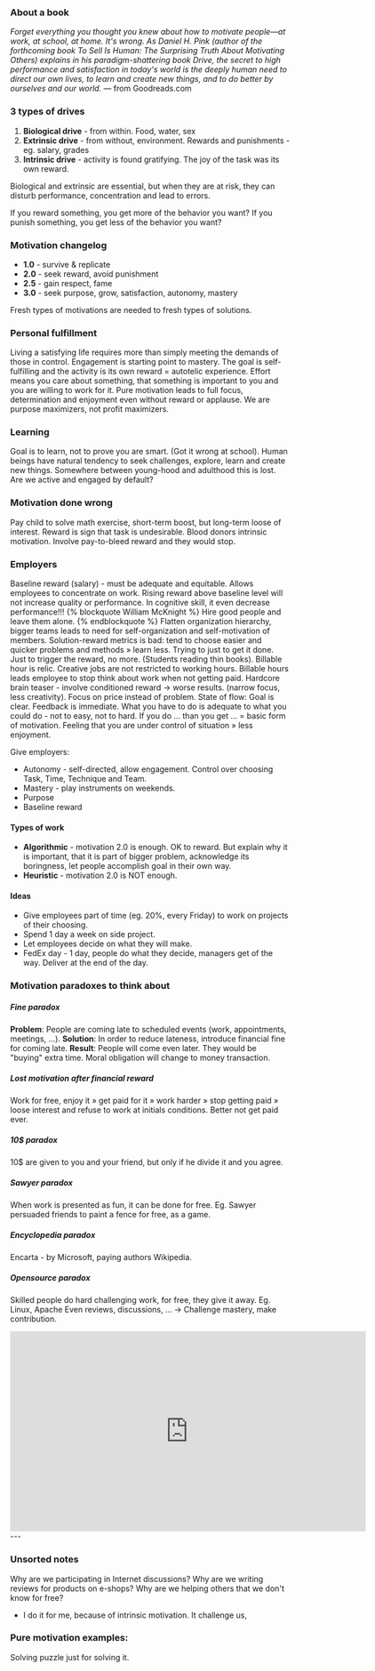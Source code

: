  ### About a book

*Forget everything you thought you knew about how to motivate people—at work, at school, at home. It's wrong. As Daniel H. Pink (author of the forthcoming book To Sell Is Human: The Surprising Truth About Motivating Others) explains in his paradigm-shattering book Drive, the secret to high performance and satisfaction in today's world is the deeply human need to direct our own lives, to learn and create new things, and to do better by ourselves and our world.*
— from Goodreads.com

### 3 types of drives
1. **Biological drive** - from within. Food, water, sex
2. **Extrinsic drive** - from without, environment. Rewards and punishments - eg. salary, grades
3. **Intrinsic drive** - activity is found gratifying. The joy of the task was its own reward.

Biological and extrinsic are essential, but when they are at risk, they can disturb performance, concentration and lead to errors.

If you reward something, you get more of the behavior you want? If you punish something, you get less of the behavior you want?

### Motivation changelog
* **1.0** - survive & replicate
* **2.0** - seek reward, avoid punishment
* **2.5** - gain respect, fame
* **3.0** - seek purpose, grow, satisfaction, autonomy, mastery

Fresh types of motivations are needed to fresh types of solutions.

### Personal fulfillment
Living a satisfying life requires more than simply meeting the demands of those in control.
Engagement is starting point to mastery.
The goal is self-fulfilling and the activity is its own reward = autotelic experience.
Effort means you care about something, that something is important to you and you are willing to work for it.
Pure motivation leads to full focus, determination and enjoyment even without reward or applause.
We are purpose maximizers, not profit maximizers.

### Learning
Goal is to learn, not to prove you are smart. (Got it wrong at school).
Human beings have natural tendency to seek challenges, explore, learn and create new things. Somewhere between young-hood and adulthood this is lost. Are we active and engaged by default?

### Motivation done wrong
Pay child to solve math exercise, short-term boost, but long-term loose of interest.
Reward is sign that task is undesirable.
Blood donors intrinsic motivation. Involve pay-to-bleed reward and they would stop.

### Employers
Baseline reward (salary) - must be adequate and equitable. Allows employees to concentrate on work. Rising reward above baseline level will not increase quality or performance. In cognitive skill, it even decrease performance!!!
{% blockquote William McKnight %}
Hire good people and leave them alone.
{% endblockquote %}
Flatten organization hierarchy, bigger teams leads to need for self-organization and self-motivation of members.
Solution-reward metrics is bad: tend to choose easier and quicker problems and methods » learn less. Trying to just to get it done. Just to trigger the reward, no more. (Students reading thin books).
Billable hour is relic. Creative jobs are not restricted to working hours. Billable hours leads employee to stop think about work when not getting paid.
Hardcore brain teaser - involve conditioned reward -> worse results. (narrow focus, less creativity). Focus on price instead of problem.
State of flow: Goal is clear. Feedback is immediate. What you have to do is adequate to what you could do - not to easy, not to hard.
If you do … than you get … = basic form of motivation. Feeling that you are under control of situation » less enjoyment.

Give employers:
* Autonomy - self-directed, allow engagement. Control over choosing Task, Time, Technique and Team.
* Mastery - play instruments on weekends.
* Purpose
* Baseline reward

#### Types of work
* **Algorithmic** - motivation 2.0 is enough. OK to reward. But explain why it is important, that it is part of bigger problem, acknowledge its boringness, let people accomplish goal in their own way.
* **Heuristic** - motivation 2.0 is NOT enough.

#### Ideas
* Give employees part of time (eg. 20%, every Friday) to work on projects of their choosing.
* Spend 1 day a week on side project.
* Let employees decide on what they will make.
* FedEx day - 1 day, people do what they decide, managers get of the way. Deliver at the end of the day.

### Motivation paradoxes to think about
##### Fine paradox
**Problem**: People are coming late to scheduled events (work, appointments, meetings, ...).
**Solution**: In order to reduce lateness, introduce financial fine for coming late.
**Result**: People will come even later. They would be "buying" extra time. Moral obligation will change to money transaction.

##### Lost motivation after financial reward
Work for free, enjoy it » get paid for it » work harder » stop getting paid » loose interest and refuse to work at initials conditions. Better not get paid ever.

##### 10$ paradox
10$ are given to you and your friend, but only if he divide it and you agree.

##### Sawyer paradox
When work is presented as fun, it can be done for free.
Eg. Sawyer persuaded friends to paint a fence for free, as a game.

##### Encyclopedia paradox
Encarta - by Microsoft, paying authors
Wikipedia.

##### Opensource paradox
Skilled people do hard challenging work, for free, they give it away.
Eg. Linux, Apache
Even reviews, discussions, ...
-> Challenge mastery, make contribution.

<iframe width="640" height="360" src="http://www.youtube.com/embed/u6XAPnuFjJc?rel=0" frameborder="0" allowfullscreen></iframe>
---

### Unsorted notes
Why are we participating in Internet discussions?
Why are we writing reviews for products on e-shops?
Why are we helping others that we don't know for free?
- I do it for me, because of intrinsic motivation. It challenge us,

### Pure motivation examples:
Solving puzzle just for solving it.